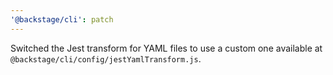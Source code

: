 ```yaml
---
'@backstage/cli': patch
---
```


Switched the Jest transform for YAML files to use a custom one available at `@backstage/cli/config/jestYamlTransform.js`.
